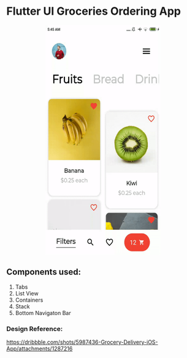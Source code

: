 # Flutter UI Groceries Ordering App
<p align="center"> 
  <img width="300" height="600" src="https://github.com/Dhruvpolaris/flutter_ui_groceries_app/blob/master/final%20output.gif">
</p>

## Components used:

1. Tabs
2. List View
3. Containers
4. Stack
5. Bottom Navigaton Bar

### Design Reference: 
https://dribbble.com/shots/5987436-Grocery-Delivery-iOS-App/attachments/1287216

